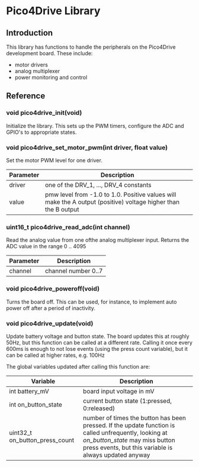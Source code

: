 # Pico4Drive Library

## Introduction

This library has functions to handle the peripherals on the Pico4Drive
development board. These include:
 - motor drivers
 - analog multiplexer
 - power monitoring and control

## Reference

### void pico4drive_init(void)

Initialize the library. This sets up the PWM timers, configure the ADC and  GPIO's to appropriate states.


### void pico4drive_set_motor_pwm(int driver, float value)

Set the motor PWM level for one driver.

Parameter|Description
---|---
driver|one of the DRV_1, ..., DRV_4 constants
value|pmw level from -1.0 to 1.0. Positive values will make the A output (positive) voltage higher than the B output


### uint16_t pico4drive_read_adc(int channel)

Read the analog value from one ofthe analog multiplexer input. Returns the ADC
value in the range 0 .. 4095

Parameter|Description
---|---
channel|channel number 0..7

### void pico4drive_poweroff(void)

Turns the board off. This can be used, for instance, to implement auto power off
after a period of inactivity.


### void pico4drive_update(void)

Update battery voltage and button state. The board updates this at roughly
50Hz, but this function can be called at a different rate. Calling it once
every 600ms is enough to not lose events (using the press count variable),
but it can be called at higher rates, e.g. 100Hz

The global variables updated after calling this function are:

Variable|Description
---|---
int battery_mV|board input voltage in mV
int on_button_state|current button state (1:pressed, 0:released)
uint32_t on_button_press_count|number of times the button has been pressed. If the update function is called unfrequently, looking at *on_button_state* may miss button press events, but this variable is always updated anyway
